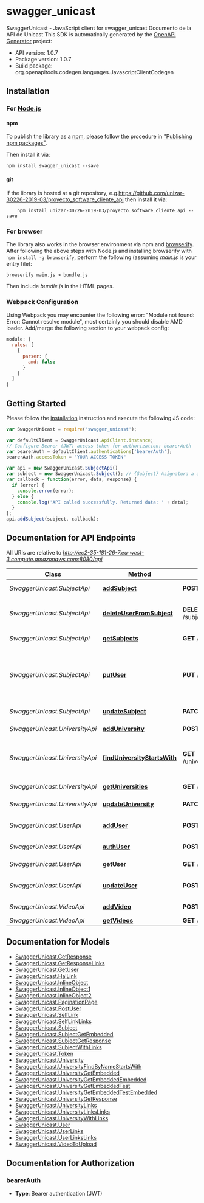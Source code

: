 # swagger_unicast

SwaggerUnicast - JavaScript client for swagger_unicast
Documento de la API de Unicast
This SDK is automatically generated by the [OpenAPI Generator](https://openapi-generator.tech) project:

- API version: 1.0.7
- Package version: 1.0.7
- Build package: org.openapitools.codegen.languages.JavascriptClientCodegen

## Installation

### For [Node.js](https://nodejs.org/)

#### npm

To publish the library as a [npm](https://www.npmjs.com/), please follow the procedure in ["Publishing npm packages"](https://docs.npmjs.com/getting-started/publishing-npm-packages).

Then install it via:

```shell
npm install swagger_unicast --save
```

#### git

If the library is hosted at a git repository, e.g.https://github.com/unizar-30226-2019-03/proyecto_software_cliente_api
then install it via:

```shell
    npm install unizar-30226-2019-03/proyecto_software_cliente_api --save
```

### For browser

The library also works in the browser environment via npm and [browserify](http://browserify.org/). After following
the above steps with Node.js and installing browserify with `npm install -g browserify`,
perform the following (assuming *main.js* is your entry file):

```shell
browserify main.js > bundle.js
```

Then include *bundle.js* in the HTML pages.

### Webpack Configuration

Using Webpack you may encounter the following error: "Module not found: Error:
Cannot resolve module", most certainly you should disable AMD loader. Add/merge
the following section to your webpack config:

```javascript
module: {
  rules: [
    {
      parser: {
        amd: false
      }
    }
  ]
}
```

## Getting Started

Please follow the [installation](#installation) instruction and execute the following JS code:

```javascript
var SwaggerUnicast = require('swagger_unicast');

var defaultClient = SwaggerUnicast.ApiClient.instance;
// Configure Bearer (JWT) access token for authorization: bearerAuth
var bearerAuth = defaultClient.authentications['bearerAuth'];
bearerAuth.accessToken = "YOUR ACCESS TOKEN"

var api = new SwaggerUnicast.SubjectApi()
var subject = new SwaggerUnicast.Subject(); // {Subject} Asignatura a añadir
var callback = function(error, data, response) {
  if (error) {
    console.error(error);
  } else {
    console.log('API called successfully. Returned data: ' + data);
  }
};
api.addSubject(subject, callback);

```

## Documentation for API Endpoints

All URIs are relative to *http://ec2-35-181-26-7.eu-west-3.compute.amazonaws.com:8080/api*

Class | Method | HTTP request | Description
------------ | ------------- | ------------- | -------------
*SwaggerUnicast.SubjectApi* | [**addSubject**](docs/SubjectApi.md#addSubject) | **POST** /subjects | Crear nueva asignatura
*SwaggerUnicast.SubjectApi* | [**deleteUserFromSubject**](docs/SubjectApi.md#deleteUserFromSubject) | **DELETE** /subjects/{subject_id}/users/{user_id} | Elimina el usuario de la relacion con asignatura
*SwaggerUnicast.SubjectApi* | [**getSubjects**](docs/SubjectApi.md#getSubjects) | **GET** /subjects | Lista de asignaturas
*SwaggerUnicast.SubjectApi* | [**putUser**](docs/SubjectApi.md#putUser) | **PUT** /subjects/{id}/users | Relacionar un usuario con una asignatura (tanto profesores como alumnos)
*SwaggerUnicast.SubjectApi* | [**updateSubject**](docs/SubjectApi.md#updateSubject) | **PATCH** /subjects/{id} | Actualizar una asignatura
*SwaggerUnicast.UniversityApi* | [**addUniversity**](docs/UniversityApi.md#addUniversity) | **POST** /universities | Crear nueva universidad
*SwaggerUnicast.UniversityApi* | [**findUniversityStartsWith**](docs/UniversityApi.md#findUniversityStartsWith) | **GET** /universities/search/nameStartsWith | Busca universidades que empiecen por el nombre dado
*SwaggerUnicast.UniversityApi* | [**getUniversities**](docs/UniversityApi.md#getUniversities) | **GET** /universities | Lista de universidades
*SwaggerUnicast.UniversityApi* | [**updateUniversity**](docs/UniversityApi.md#updateUniversity) | **PATCH** /universities/{id} | Actualizar una universidad
*SwaggerUnicast.UserApi* | [**addUser**](docs/UserApi.md#addUser) | **POST** /public/register | Registro de un nuevo usuario en el sistema
*SwaggerUnicast.UserApi* | [**authUser**](docs/UserApi.md#authUser) | **POST** /public/authenticate | Autentificacion de usuarios
*SwaggerUnicast.UserApi* | [**getUser**](docs/UserApi.md#getUser) | **GET** /users/{id} | Obtener un usuario
*SwaggerUnicast.UserApi* | [**updateUser**](docs/UserApi.md#updateUser) | **POST** /users/update | Actualizacion de un usuario en el sistema
*SwaggerUnicast.VideoApi* | [**addVideo**](docs/VideoApi.md#addVideo) | **POST** /upload/video | Subida de un nuevo video
*SwaggerUnicast.VideoApi* | [**getVideos**](docs/VideoApi.md#getVideos) | **GET** /videos | Lista de videos


## Documentation for Models

 - [SwaggerUnicast.GetResponse](docs/GetResponse.md)
 - [SwaggerUnicast.GetResponseLinks](docs/GetResponseLinks.md)
 - [SwaggerUnicast.GetUser](docs/GetUser.md)
 - [SwaggerUnicast.HalLink](docs/HalLink.md)
 - [SwaggerUnicast.InlineObject](docs/InlineObject.md)
 - [SwaggerUnicast.InlineObject1](docs/InlineObject1.md)
 - [SwaggerUnicast.InlineObject2](docs/InlineObject2.md)
 - [SwaggerUnicast.PaginationPage](docs/PaginationPage.md)
 - [SwaggerUnicast.PostUser](docs/PostUser.md)
 - [SwaggerUnicast.SelfLink](docs/SelfLink.md)
 - [SwaggerUnicast.SelfLinkLinks](docs/SelfLinkLinks.md)
 - [SwaggerUnicast.Subject](docs/Subject.md)
 - [SwaggerUnicast.SubjectGetEmbedded](docs/SubjectGetEmbedded.md)
 - [SwaggerUnicast.SubjectGetResponse](docs/SubjectGetResponse.md)
 - [SwaggerUnicast.SubjectWithLinks](docs/SubjectWithLinks.md)
 - [SwaggerUnicast.Token](docs/Token.md)
 - [SwaggerUnicast.University](docs/University.md)
 - [SwaggerUnicast.UniversityFindByNameStartsWith](docs/UniversityFindByNameStartsWith.md)
 - [SwaggerUnicast.UniversityGetEmbedded](docs/UniversityGetEmbedded.md)
 - [SwaggerUnicast.UniversityGetEmbeddedEmbedded](docs/UniversityGetEmbeddedEmbedded.md)
 - [SwaggerUnicast.UniversityGetEmbeddedTest](docs/UniversityGetEmbeddedTest.md)
 - [SwaggerUnicast.UniversityGetEmbeddedTestEmbedded](docs/UniversityGetEmbeddedTestEmbedded.md)
 - [SwaggerUnicast.UniversityGetResponse](docs/UniversityGetResponse.md)
 - [SwaggerUnicast.UniversityLinks](docs/UniversityLinks.md)
 - [SwaggerUnicast.UniversityLinksLinks](docs/UniversityLinksLinks.md)
 - [SwaggerUnicast.UniversityWithLinks](docs/UniversityWithLinks.md)
 - [SwaggerUnicast.User](docs/User.md)
 - [SwaggerUnicast.UserLinks](docs/UserLinks.md)
 - [SwaggerUnicast.UserLinksLinks](docs/UserLinksLinks.md)
 - [SwaggerUnicast.VideoToUpload](docs/VideoToUpload.md)


## Documentation for Authorization



### bearerAuth

- **Type**: Bearer authentication (JWT)

